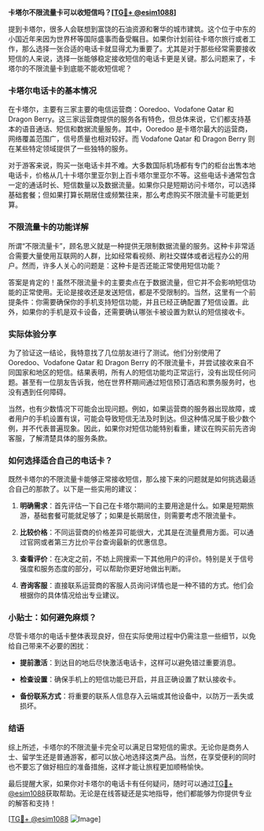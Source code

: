 **卡塔尔不限流量卡可以收短信吗？[[TG💪+ @esim1088](https://t.me/s/esim1088)]**

提到卡塔尔，很多人会联想到富饶的石油资源和奢华的城市建筑。这个位于中东的小国近年来因为世界杯等国际盛事而备受瞩目。如果你计划前往卡塔尔旅行或者工作，那么选择一张合适的电话卡就显得尤为重要了。尤其是对于那些经常需要接收短信的人来说，选择一张能够稳定接收短信的电话卡更是关键。那么问题来了，卡塔尔的不限流量卡到底能不能收短信呢？

### 卡塔尔电话卡的基本情况

在卡塔尔，主要有三家主要的电信运营商：Ooredoo、Vodafone Qatar 和 Dragon Berry。这三家运营商提供的服务各有特色，但总体来说，它们都支持基本的语音通话、短信和数据流量服务。其中，Ooredoo 是卡塔尔最大的运营商，网络覆盖范围广，信号质量也相对较好。而 Vodafone Qatar 和 Dragon Berry 则在某些特定领域提供了一些独特的服务。

对于游客来说，购买一张电话卡并不难。大多数国际机场都有专门的柜台出售本地电话卡，价格从几十卡塔尔里亚尔到上百卡塔尔里亚尔不等。这些电话卡通常包含一定的通话时长、短信数量以及数据流量。如果你只是短期访问卡塔尔，可以选择基础套餐；但如果打算长期居住或频繁往来，那么考虑购买不限流量卡可能更划算。

### 不限流量卡的功能详解

所谓“不限流量卡”，顾名思义就是一种提供无限制数据流量的服务。这种卡非常适合需要大量使用互联网的人群，比如经常看视频、刷社交媒体或者远程办公的用户。然而，许多人关心的问题是：这种卡是否还能正常使用短信功能？

答案是肯定的！虽然不限流量卡的主要卖点在于数据流量，但它并不会影响短信功能的正常使用。无论是接收还是发送短信，都是不受限制的。当然，这里有一个前提条件：你需要确保你的手机支持短信功能，并且已经正确配置了短信设置。此外，如果你的手机是双卡设备，还需要确认哪张卡被设置为默认的短信接收卡。

### 实际体验分享

为了验证这一结论，我特意找了几位朋友进行了测试。他们分别使用了 Ooredoo、Vodafone Qatar 和 Dragon Berry 的不限流量卡，并尝试接收来自不同国家和地区的短信。结果表明，所有人的短信功能均正常运行，没有出现任何问题。甚至有一位朋友告诉我，他在世界杯期间通过短信预订酒店和票务服务时，也没有遇到任何障碍。

当然，也有少数情况下可能会出现问题。例如，如果运营商的服务器出现故障，或者用户的手机设置有误，可能会导致短信无法及时到达。但这种情况属于极少数个例，并不代表普遍现象。因此，如果你对短信功能特别看重，建议在购买前先咨询客服，了解清楚具体的服务条款。

### 如何选择适合自己的电话卡？

既然卡塔尔的不限流量卡能够正常接收短信，那么接下来的问题就是如何挑选最适合自己的那款了。以下是一些实用的建议：

1. **明确需求**：首先评估一下自己在卡塔尔期间的主要用途是什么。如果是短期旅游，基础套餐可能就足够了；如果是长期居住，则需要考虑不限流量卡。
   
2. **比较价格**：不同运营商的价格差异可能很大，尤其是在流量费用方面。可以通过官网或者第三方比价平台查询最新的优惠信息。

3. **查看评价**：在决定之前，不妨上网搜索一下其他用户的评价。特别是关于信号强度和服务态度的部分，可以帮助你更好地做出判断。

4. **咨询客服**：直接联系运营商的客服人员询问详情也是一种不错的方式。他们会根据你的具体情况给出专业建议。

### 小贴士：如何避免麻烦？

尽管卡塔尔的电话卡整体表现良好，但在实际使用过程中仍需注意一些细节，以免给自己带来不必要的困扰：

- **提前激活**：到达目的地后尽快激活电话卡，这样可以避免错过重要消息。
  
- **检查设置**：确保手机上的短信功能已开启，并且正确设置了默认接收卡。

- **备份联系方式**：将重要的联系人信息存入云端或其他设备中，以防万一丢失或损坏。

### 结语

综上所述，卡塔尔的不限流量卡完全可以满足日常短信的需求。无论你是商务人士、留学生还是普通游客，都可以放心地选择这类产品。当然，在享受便利的同时也不要忘了做好相应的准备措施，这样才能让旅程更加顺畅愉快。

最后提醒大家，如果你对卡塔尔的电话卡有任何疑问，随时可以通过[TG💪+ @esim1088](https://t.me/s/esim1088)获取帮助。无论是在线答疑还是实地指导，他们都能够为你提供专业的解答和支持！

[[TG💪+ @esim1088](https://t.me/s/esim1088) ![Image](https://i.postimg.cc/4NQfJmqS/Snipaste-2025-05-13-00-14-12.png)]